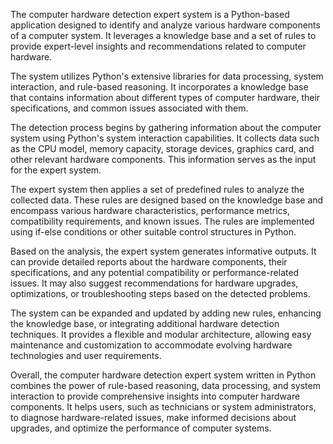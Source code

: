 The computer hardware detection expert system is a Python-based application designed to identify and analyze various hardware components of a computer system. It leverages a knowledge base and a set of rules to provide expert-level insights and recommendations related to computer hardware.

The system utilizes Python's extensive libraries for data processing, system interaction, and rule-based reasoning. It incorporates a knowledge base that contains information about different types of computer hardware, their specifications, and common issues associated with them.

The detection process begins by gathering information about the computer system using Python's system interaction capabilities. It collects data such as the CPU model, memory capacity, storage devices, graphics card, and other relevant hardware components. This information serves as the input for the expert system.

The expert system then applies a set of predefined rules to analyze the collected data. These rules are designed based on the knowledge base and encompass various hardware characteristics, performance metrics, compatibility requirements, and known issues. The rules are implemented using if-else conditions or other suitable control structures in Python.

Based on the analysis, the expert system generates informative outputs. It can provide detailed reports about the hardware components, their specifications, and any potential compatibility or performance-related issues. It may also suggest recommendations for hardware upgrades, optimizations, or troubleshooting steps based on the detected problems.

The system can be expanded and updated by adding new rules, enhancing the knowledge base, or integrating additional hardware detection techniques. It provides a flexible and modular architecture, allowing easy maintenance and customization to accommodate evolving hardware technologies and user requirements.

Overall, the computer hardware detection expert system written in Python combines the power of rule-based reasoning, data processing, and system interaction to provide comprehensive insights into computer hardware components. It helps users, such as technicians or system administrators, to diagnose hardware-related issues, make informed decisions about upgrades, and optimize the performance of computer systems.
